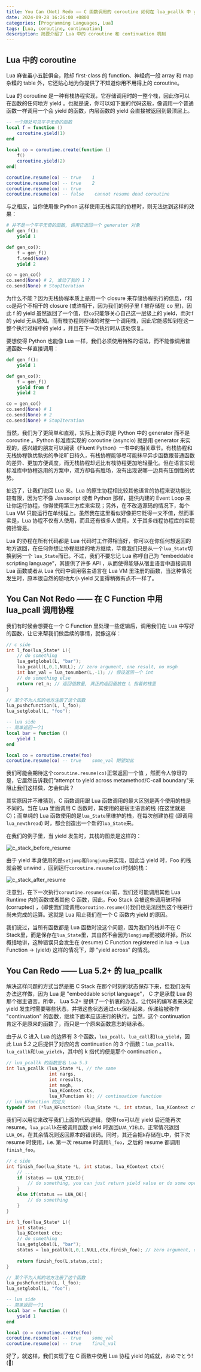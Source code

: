 ```yaml
---
title: You Can (Not) Redo —— C 函数调用的 coroutine 如何在 lua_pcallk 中 yield
date: 2024-09-28 16:26:00 +0800
categories: [Programming Languages, Lua]
tags: [Lua, coroutine, continuation]
description: 简要介绍了 Lua 中的 coroutine 和 continuation 机制
---
```


## Lua 中的 coroutine

Lua 麻雀虽小五脏俱全，除却 first-class 的 function、神经病一般 array 和 map 杂糅的 table 外，它还贴心地为你提供了不知道你用不用得上的 coroutine。

Lua 的 coroutine 是一种有栈协程实现，它存储调用时的一整个栈，因此你可以在函数的任何地方 yield 。也就是说，你可以如下面的代码这般，像调用一个普通函数一样调用一个会 yield 的函数，内层函数的 yield 会直接被返回到最顶层上。

```lua
-- 一个随处可见平平无奇的函数
local f = function ()
	coroutine.yield(1)
end
	
local co = coroutine.create(function () 
	f()
	coroutine.yield(2)
end)

coroutine.resume(co) -- true    1
coroutine.resume(co) -- true    2
coroutine.resume(co) -- true
coroutine.resume(co) -- false    cannot resume dead coroutine
```

与之相反，当你使用像 Python 这样使用无栈实现的协程时，则无法达到这样的效果：

```python
# 并不是一个平平无奇的函数, 调用它返回一个 generator 对象
def gen_f():
	yield 1

def gen_co():
	f = gen_f()
	f.send(None)
	yield 2

co = gen_co()
co.send(None) # 2, 谁动了我的 1 ?
co.send(None) # StopIteration
```

为什么不能？因为无栈协程本质上是用一个 closure 来存储协程执行的信息，`f`和`co`是两个不相干的 closure (或许相干，因为我们的例子里 f 被存储在 co 里)，因此 f 的 yield 虽然返回了一个值，但`co`只能够关心自己这一层级上的 yield，而对`f`的 yield 无从感知。而有栈协程则存储的时整一个调用栈，因此它能感知到在这一整个执行过程中的 yield ，并且在下一次执行时从该处恢复。

要想使得 Python 也能像 Lua 一样，我们必须使用特殊的语法，而不能像调用普通函数一样直接调用：

```python
def gen_f():
	yield 1

def gen_co():
	f = gen_f()
	yield from f
	yield 2

co = gen_co()
co.send(None) # 1
co.send(None) # 2
co.send(None) # StopIteration
```

当然，我们为了更简单和直观，实际上演示的是 Python 中的 generator 而不是 coroutine 。Python 标准库实现的 coroutine (asyncio) 就是用 generator 来实现的，感兴趣的朋友可以阅读《Fluent Python》一书中的相关章节。有栈协程和无栈协程孰优孰劣的争论旷日持久，有栈协程能够尽可能抹平异步函数跟普通函数的差异、更加方便调度，而无栈协程却远比有栈协程更加地轻量化。但在语言实现标准库中协程选用的方案中，双方却各有胜场，没有出现说哪一边具有压倒性的优势。

扯远了，让我们说回 Lua 来。Lua 的原生协程相比较其他语言的协程来说功能比较有限，因为它不像 Javascript 或者 Python 那样，提供内建的 Event Loop 来让你运行协程，你得使用第三方库来实现；另外，在不改造源码的情况下，每个 Lua VM 只能运行在单线程上。虽然我在这里看似好像把它贬得一文不值，然而事实是，Lua 协程不仅有人使用，而且还有很多人使用，关于其多线程协程库的实现俯拾皆是。

Lua 的协程在所有代码都是 Lua 代码时工作得相当好，你可以在你任何想返回的地方返回，在任何你想让协程继续的地方继续，毕竟我们只是从一个`lua_State`切换到另一个 `lua_State`而已。不过，我们不要忘记 Lua 称呼自己为 “embeddable scripting language”，其提供了许多 API ，从而使得能够从宿主语言中直接调用 Lua 函数或者从 Lua 代码中调用宿主语言在 Lua VM 里注册的函数，当这种情况发生时，原本很自然的随地大小 yield 又变得稍微有点不一样了。

## You Can Not Redo —— 在 C Function 中用 lua_pcall 调用协程

我们有时候会想要在一个 C Function 里处理一些逻辑后，调用我们在 Lua 中写好的函数，让它来帮我们做后续的事情，就像这样：

```c
// c side
int l_foo(lua_State* L){
	// do something
	lua_getglobal(L, "bar");
	lua_pcall(L,0,1,NULL); // zero argument, one result, no msgh
	int bar_val = lua_tonumber(L,-1); // 假设返回一个 int
	// do something else
	return ret_n; // 返回值数量, 真正的返回值放在 L 指着的栈里
}

// 某个不为人知的地方注册了这个函数
lua_pushcfunction(L, l_foo);
lua_setglobal(L, "foo");
```

```lua
-- lua side
-- 简单返回一个1
local bar = function ()
	yield 1
end

local co = coroutine.create(foo)
coroutine.resume(co) -- true    some_val 期望如此
```

我们可能会期待这个`coroutine.resume(co)`正常返回一个值 ，然而令人惊讶的是，它居然告诉我们“attempt to yield across metamethod/C-call boundary"来阻止我们这样做，怎会如此？

其实原因并不难猜到，C 函数调用跟 Lua 函数调用的最大区别是两个使用的栈是不同的。当在 Lua 里面调用 C 函数时，其使用的是宿主语言的栈 (在这里就是C)；而单纯的 Lua 函数使用的是`lua_State`里维护的栈，在每次创建协程 (即调用`lua_newthread`) 时，都会创造出一个新的`lua_State`来。

在我们的例子里，当 yield 发生时，其栈的图景是这样的：

![c_stack_before_resume](attachments/c_stack_before_resume_0928.svg)

由于 yield 本身使用的是`setjump`和`longjump`来实现，因此当 yield 时，Foo 的栈就会被 unwind ，回到运行`coroutine.resume(co)`时刻的栈：

![c_stack_after_resume](attachments/c_stack_after_resume_0928.svg)

注意到，在下一次执行`coroutine.resume(co)`前，我们还可能调用其他 Lua Runtime 内的函数或者其他 C 函数，因此，Foo Stack 会被这些调用破坏掉 (corrupted) ，(即使我们能调用`coroutine.resume()`)我们也无法回到这个栈进行尚未完成的运算。这就是 Lua 阻止我们在一个 C 函数内 yield 的原因。

我们说过，当所有函数都是 Lua 函数时没这个问题，因为我们的栈并不在 C Stack里，而是保存在`lua_State`里，其自然不会因为`longjump`而被破坏掉。所以概括地讲，这种错误只会发生在 (resume) C Function registered in lua -> Lua Function ->  (yield) 这样的情况下，即 "yield across" 的情况。

## You Can Redo —— Lua 5.2+ 的 lua_pcallk

解决这样问题的方式当然是把 C Stack 在那个时刻的状态保存下来，但我们没有办法这样做，因为 Lua 是 "embeddable script language"， C 才是承载 Lua 的那个宿主语言。所幸， Lua 5.2+ 提供了一个折衷的办法，让代码的编写者来决定 yield 发生时需要哪些状态，并把这些状态通过`ctx`保存起来，传递给被称作 "continuation" 的函数，继续下面本应该进行的执行。当然，这个 continuation 肯定不是原来的函数了，而只是一个原来函数意志的继承者。

由于从 C 进入 Lua 的边界有 3 个函数，`lua_pcall`、`lua_call`和`lua_yield`，因此 Lua 5.2 之后提供了对应的含 continuation 的 3 个函数：`lua_pcallk`、`lua_callk`和`lua_yieldk`，其中的 k 指代的便是那个 continuation 。

```c
// lua_pcallk 的函数签名 Lua 5.3
int lua_pcallk (lua_State *L, // the same
                int nargs,
                int nresults,
                int msgh,
                lua_KContext ctx,
                lua_KFunction k); // continuation function
// lua_KFunction 的定义
typedef int (*lua_KFunction) (lua_State *L, int status, lua_KContext ctx);
```

我们可以用它来改写我们上面的代码逻辑，使得`foo`可以在 yield 后还能再次 resume。`lua_pcallk`在被调用函数 yield 时返回`LUA_YIELD`，正常情况返回`LUA_OK`，在其余情况则返回原本的错误码。同时，其还会把`k`存储在`L`中，供下次 resume 时使用，i.e. 第一次 resume 时调用`l_foo`，之后的 resume 都调用`finish_foo`。

```c
// c side
int finish_foo(lua_State *L, int status, lua_KContext ctx){
	// ...
	if (status == LUA_YIELD){
		// do something, you can just return yield value or do some operations on it
	}
	else if(status == LUA_OK){
		// do something
	}
}

int l_foo(lua_State* L){
	int status;
	lua_KContext ctx;
	// do something
	lua_getglobal(L, "bar");
	status = lua_pcallk(L,0,1,NULL,ctx,finish_foo); // zero argument, one result, no msgh
	
	return finish_foo(L,status,ctx);
}

// 某个不为人知的地方注册了这个函数
lua_pushcfunction(L, l_foo);
lua_setglobal(L, "foo");
```

```lua
-- lua side
-- 简单返回一个1
local bar = function ()
	yield 1
end

local co = coroutine.create(foo)
coroutine.resume(co) -- true    some_val
coroutine.resume(co) -- true    final_val
```

好了，就这样，我们实现了在 C 函数中使用 Lua 协程 yield 的成就，おめでとう! (👏)
